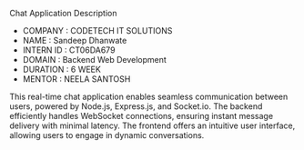Chat Application Description

- COMPANY : CODETECH IT SOLUTIONS
- NAME : Sandeep Dhanwate
- INTERN ID : CT06DA679
- DOMAIN : Backend Web Development
- DURATION : 6 WEEK
- MENTOR : NEELA SANTOSH


This real-time chat application enables seamless communication between users, powered by Node.js, Express.js, and Socket.io. The backend efficiently handles WebSocket connections, ensuring instant message delivery with minimal latency. The frontend offers an intuitive user interface, allowing users to engage in dynamic conversations.